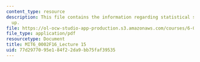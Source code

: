 ```yaml
---
content_type: resource
description: This file contains the information regarding statistical sins and wrap
  up.
file: https://ol-ocw-studio-app-production.s3.amazonaws.com/courses/6-0002-introduction-to-computational-thinking-and-data-science-fall-2016/77d2977095e184f22da9bb75faf39535_MIT6_0002F16_lec15.pdf
file_type: application/pdf
resourcetype: Document
title: MIT6_0002F16_Lecture 15
uid: 77d29770-95e1-84f2-2da9-bb75faf39535
---
```

